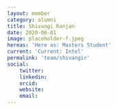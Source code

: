 ```yaml
---
layout: member
category: alumni
title: Shivangi Ranjan
date: 2020-06-01
image: placeholder-f.jpeg
hereas: 'Here as: Masters Student'
current: 'Current: Intel'
permalink: 'team/shivangir'
social:
    twitter: 
    linkedin: 
    orcid:
    website: 
    email: 
---
```


